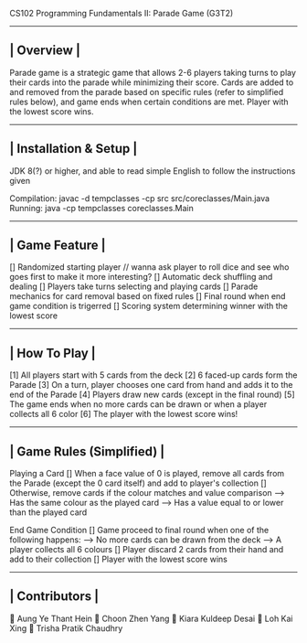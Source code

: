 CS102 Programming Fundamentals II: Parade Game (G3T2)

----------------------------------------------
|                  Overview                   |
----------------------------------------------

Parade game is a strategic game that allows 2-6 players taking turns to play their cards into the parade while minimizing their score.
Cards are added to and removed from the parade based on specific rules (refer to simplified rules below), and game ends when certain conditions are met.
Player with the lowest score wins.


----------------------------------------------
|            Installation & Setup             |
----------------------------------------------

JDK 8(?) or higher, and able to read simple English to follow the instructions given

Compilation: javac -d tempclasses -cp src src/coreclasses/Main.java
Running:     java -cp tempclasses coreclasses.Main


----------------------------------------------
|                 Game Feature                |
----------------------------------------------

[] Randomized starting player // wanna ask player to roll dice and see who goes first to make it more interesting?
[] Automatic deck shuffling and dealing
[] Players take turns selecting and playing cards
[] Parade mechanics for card removal based on fixed rules
[] Final round when end game condition is trigerred
[] Scoring system determining winner with the lowest score


----------------------------------------------
|                 How To Play                 |
----------------------------------------------

[1] All players start with 5 cards from the deck
[2] 6 faced-up cards form the Parade
[3] On a turn, player chooses one card from hand and adds it to the end of the Parade
[4] Players draw new cards (except in the final round)
[5] The game ends when no more cards can be drawn or when a player collects all 6 color
[6] The player with the lowest score wins!


----------------------------------------------
|            Game Rules (Simplified)          |
----------------------------------------------

Playing a Card
[] When a face value of 0 is played, remove all cards from the Parade (except the 0 card itself) and add to player's collection
[] Otherwise, remove cards if the colour matches and value comparison
   --> Has the same colour as the played card
   --> Has a value equal to or lower than the played card

End Game Condition
[] Game proceed to final round when one of the following happens:
    --> No more cards can be drawn from the deck
    --> A player collects all 6 colours
[] Player discard 2 cards from their hand and add to their collection
[] Player with the lowest score wins


----------------------------------------------
|                Contributors                 |
----------------------------------------------

👤 Aung Ye Thant Hein
👤 Choon Zhen Yang
👤 Kiara Kuldeep Desai
👤 Loh Kai Xing
👤 Trisha Pratik Chaudhry









